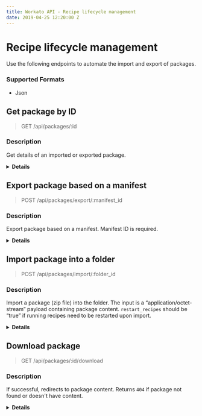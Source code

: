 ```yaml
---
title: Workato API - Recipe lifecycle management
date: 2019-04-25 12:20:00 Z
---
```


# Recipe lifecycle management
Use the following endpoints to automate the import and export of packages.

### Supported Formats
* Json

## Get package by ID

> GET /api/packages/:id

### Description
Get details of an imported or exported package.

<details> <summary> <b>Details</b></summary>

<h3> Responses </h3>
<table class="unchanged rich-diff-level-one" text-align ="center">
  <thead>
    <tr>
        <th width='20%'>Code</th>
        <th width='80%'>Description</th>
    </tr>
  </thead>
  <tbody>
  <tr>
    <td width =200 > <kbd>200</kbd> </td>
    <td> Success </td>
  </tr>
  <tr>
    <td width =200 > <kbd>400</kbd> </td>
    <td> Bad request </td>
  </tr>
  <tr>
    <td width =200 > <kbd>401</kbd> </td>
    <td> Unauthorized </td>
  </tr>
  <tr>
    <td width =200 > <kbd>500</kbd> </td>
    <td> Server error </td>
  </tr>
  </tbody>
</table>

<h3> Examples</h3>

<h4>Success: 200</h4>
<pre><code style="display: block; white-space: pre-wrap;">GET /api/packages/242
200
{  
   "id":242,
   "operation_type":"export",
   "status":"completed",
   "export_manifest_id":3,
   "download_url":"https://workato-staging-assets,com/packages/zip_files/000/000/242/original/exportdemo.zip"
}
</code></pre>

<pre><code style="display: block; white-space: pre-wrap;">GET /api/packages/245
200
{  
   "id":242,
   "operation_type":"export",
   "status":"failed",
   "error":"error_message"
   "export_manifest_id":4,
   "download_url":"null"
}
</code></pre>

</details>

## Export package based on a manifest

> POST /api/packages/export/:manifest_id

### Description
Export package based on a manifest. Manifest ID is required.

<details> <summary> <b>Details</b></summary>

<h3> Responses </h3>
<table class="unchanged rich-diff-level-one" text-align ="center">
  <thead>
    <tr>
        <th width='20%'>Code</th>
        <th width='80%'>Description</th>
    </tr>
  </thead>
  <tbody>
  <tr>
    <td width =200 > <kbd>200</kbd> </td>
    <td> Success </td>
  </tr>
  <tr>
    <td width =200 > <kbd>400</kbd> </td>
    <td> Bad request </td>
  </tr>
  <tr>
    <td width =200 > <kbd>401</kbd> </td>
    <td> Unauthorized </td>
  </tr>
  <tr>
    <td width =200 > <kbd>500</kbd> </td>
    <td> Server error </td>
  </tr>
  </tbody>
</table>

<h3> Parameters</h3>
<table class="unchanged rich-diff-level-one" text-align ="center">
  <thead>
    <tr>
        <th width='20%'>Parameter name</th>
        <th width='80%'>Description</th>
    </tr>
  </thead>
  <tbody>
  <tr>
    <td width =200 > <b>manifest_id</b> <br>required</td>
    <td>
    Export manifest ID
    <br>
    <b>Validations:</b> <br>
    <ul>
    <li>Must be string</li>
    </ul>
    </td>
  </tr>
  </tbody>
</table>

<h3> Examples</h3>

<h4>Success: 200</h4>
<pre><code style="display: block; white-space: pre-wrap;">GET /api/packages/242
200
{  
   "id":242,
   "operation_type":"export",
   "status":"completed",
   "export_manifest_id":3,
   "download_url":"https://workato-staging-assets,com/packages/zip_files/000/000/242/original/exportdemo.zip"
}
</code></pre>
</details>

## Import package into a folder

> POST /api/packages/import/:folder_id

### Description
Import a package (zip file) into the folder. The input is a “application/octet-stream” payload containing package content. `restart_recipes` should be “true” if running recipes need to be restarted upon import.

<details> <summary> <b>Details</b></summary>

<h3> Responses </h3>
<table class="unchanged rich-diff-level-one" text-align ="center">
  <thead>
    <tr>
        <th width='20%'>Code</th>
        <th width='80%'>Description</th>
    </tr>
  </thead>
  <tbody>
  <tr>
    <td width =200 > <kbd>200</kbd> </td>
    <td> Success </td>
  </tr>
  <tr>
    <td width =200 > <kbd>400</kbd> </td>
    <td> Bad request </td>
  </tr>
  <tr>
    <td width =200 > <kbd>401</kbd> </td>
    <td> Unauthorized </td>
  </tr>
  <tr>
    <td width =200 > <kbd>500</kbd> </td>
    <td> Server error </td>
  </tr>

  </tbody>
</table>

<h3> Parameters</h3>
<table class="unchanged rich-diff-level-one" text-align ="center">
  <thead>
    <tr>
        <th width='20%'>Parameter name</th>
        <th width='80%'>Description</th>
    </tr>
  </thead>
  <tbody>
  <tr>
    <td width =200 > <b>folder_id</b> <br>required</td>
    <td>
    Folder ID
    <br>
    <b>Validations:</b> <br>
    <ul>
    <li>Must be string</li>
    </ul>
    </td>
  </tr>
  <tr>
    <td width =200 > <b>restart_recipes</b> <br>optional</td>
    <td>
    Set to 'true' to allow the restarting of running recipes
    <br>
    <b>Validations:</b> <br>
    <ul>
    <li>Must be string</li>
    </ul>
    </td>
  </tr>
  </tbody>
</table>

<h3> Examples</h3>

<h4>Success: 200</h4>
<pre><code style="display: block; white-space: pre-wrap;">POST /api/packages/import/2617
200
{  
   "id":251,
   "operation_type":"import",
   "status":"completed",
   "download_url":"https://workato-staging-assets,com/packages/zip_files/000/000/242/original/exportdemo.zip"
}
</code></pre>
</details>

## Download package

> GET /api/packages/:id/download

### Description
If successful, redirects to package content. Returns `404` if package not found or doesn't have content.

<details> <summary> <b>Details</b></summary>

<h3> Responses </h3>
<table class="unchanged rich-diff-level-one" text-align ="center">
  <thead>
    <tr>
        <th width='20%'>Code</th>
        <th width='80%'>Description</th>
    </tr>
  </thead>
  <tbody>
  <tr>
    <td width =200 > <kbd>200</kbd> </td>
    <td> Success </td>
  </tr>
  <tr>
    <td width =200 > <kbd>400</kbd> </td>
    <td> Bad request </td>
  </tr>
  <tr>
    <td width =200 > <kbd>401</kbd> </td>
    <td> Unauthorized </td>
  </tr>
  <tr>
    <td width =200 > <kbd>500</kbd> </td>
    <td> Server error </td>
  </tr>

  </tbody>
</table>

<h3> Parameters</h3>
<table class="unchanged rich-diff-level-one" text-align ="center">
  <thead>
    <tr>
        <th width='20%'>Parameter name</th>
        <th width='80%'>Description</th>
    </tr>
  </thead>
  <tbody>
  <tr>
    <td width =200 > <b>id</b> <br>required</td>
    <td>
    Package ID
    <br>
    <b>Validations:</b> <br>
    <ul>
    <li>Must be string</li>
    </ul>
    </td>
  </tr>
  </tbody>
</table>
